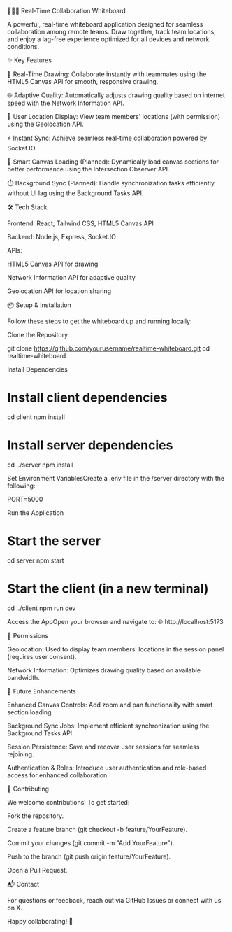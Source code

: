🧑‍🤝‍🧑 Real-Time Collaboration Whiteboard

A powerful, real-time whiteboard application designed for seamless collaboration among remote teams. Draw together, track team locations, and enjoy a lag-free experience optimized for all devices and network conditions.



✨ Key Features





🎨 Real-Time Drawing: Collaborate instantly with teammates using the HTML5 Canvas API for smooth, responsive drawing.



🌐 Adaptive Quality: Automatically adjusts drawing quality based on internet speed with the Network Information API.



📍 User Location Display: View team members' locations (with permission) using the Geolocation API.



⚡ Instant Sync: Achieve seamless real-time collaboration powered by Socket.IO.



🧠 Smart Canvas Loading (Planned): Dynamically load canvas sections for better performance using the Intersection Observer API.



⏱️ Background Sync (Planned): Handle synchronization tasks efficiently without UI lag using the Background Tasks API.



🛠️ Tech Stack





Frontend: React, Tailwind CSS, HTML5 Canvas API



Backend: Node.js, Express, Socket.IO



APIs:





HTML5 Canvas API for drawing



Network Information API for adaptive quality



Geolocation API for location sharing



📦 Setup & Installation

Follow these steps to get the whiteboard up and running locally:





Clone the Repository

git clone https://github.com/yourusername/realtime-whiteboard.git
cd realtime-whiteboard



Install Dependencies

# Install client dependencies
cd client
npm install

# Install server dependencies
cd ../server
npm install



Set Environment VariablesCreate a .env file in the /server directory with the following:

PORT=5000



Run the Application

# Start the server
cd server
npm start

# Start the client (in a new terminal)
cd ../client
npm run dev



Access the AppOpen your browser and navigate to:
🌐 http://localhost:5173



🔐 Permissions





Geolocation: Used to display team members' locations in the session panel (requires user consent).



Network Information: Optimizes drawing quality based on available bandwidth.



🚀 Future Enhancements





Enhanced Canvas Controls: Add zoom and pan functionality with smart section loading.



Background Sync Jobs: Implement efficient synchronization using the Background Tasks API.



Session Persistence: Save and recover user sessions for seamless rejoining.



Authentication & Roles: Introduce user authentication and role-based access for enhanced collaboration.



🤝 Contributing

We welcome contributions! To get started:





Fork the repository.



Create a feature branch (git checkout -b feature/YourFeature).



Commit your changes (git commit -m "Add YourFeature").



Push to the branch (git push origin feature/YourFeature).



Open a Pull Request.



📬 Contact

For questions or feedback, reach out via GitHub Issues or connect with us on X.

Happy collaborating! 🎉
